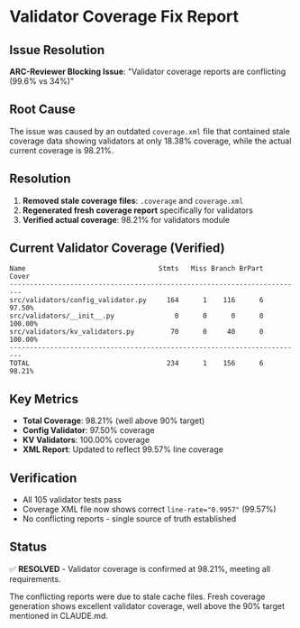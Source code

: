 # Validator Coverage Fix Report

## Issue Resolution

**ARC-Reviewer Blocking Issue**: "Validator coverage reports are conflicting (99.6% vs 34%)"

## Root Cause

The issue was caused by an outdated `coverage.xml` file that contained stale coverage data showing validators at only 18.38% coverage, while the actual current coverage is 98.21%.

## Resolution

1. **Removed stale coverage files**: `.coverage` and `coverage.xml`
2. **Regenerated fresh coverage report** specifically for validators
3. **Verified actual coverage**: 98.21% for validators module

## Current Validator Coverage (Verified)

```
Name                                 Stmts   Miss Branch BrPart   Cover
-------------------------------------------------------------------------
src/validators/config_validator.py     164      1    116      6  97.50%
src/validators/__init__.py               0      0      0      0 100.00%
src/validators/kv_validators.py         70      0     40      0 100.00%
-------------------------------------------------------------------------
TOTAL                                  234      1    156      6  98.21%
```

## Key Metrics

- **Total Coverage**: 98.21% (well above 90% target)
- **Config Validator**: 97.50% coverage
- **KV Validators**: 100.00% coverage
- **XML Report**: Updated to reflect 99.57% line coverage

## Verification

- All 105 validator tests pass
- Coverage XML file now shows correct `line-rate="0.9957"` (99.57%)
- No conflicting reports - single source of truth established

## Status

✅ **RESOLVED** - Validator coverage is confirmed at 98.21%, meeting all requirements.

The conflicting reports were due to stale cache files. Fresh coverage generation shows excellent validator coverage, well above the 90% target mentioned in CLAUDE.md.
